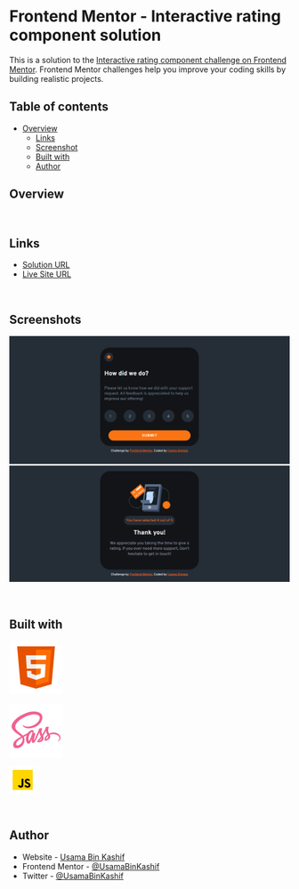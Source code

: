# Frontend Mentor - Interactive rating component solution

This is a solution to the [Interactive rating component challenge on Frontend Mentor](https://www.frontendmentor.io/challenges/interactive-rating-component-koxpeBUmI). Frontend Mentor challenges help you improve your coding skills by building realistic projects. 

## Table of contents

- [Overview](#overview)
  - [Links](#links)
  - [Screenshot](#screenshot)
  - [Built with](#built-with)
  - [Author](#author)

## Overview

<br>

## Links

- [Solution URL](https://github.com/UsamaBinKashif/Interactive-rating-component)
- [Live Site URL](https://usamabinkashif.github.io/profile_card-component/)

<br>

## Screenshots

![Screenshot](images/screenshot1.png)
![Screenshot](images/screenshot%20(2).png)

<br>

## Built with
 <p><img src="images/icons8-html-5.svg"></p>
 <p><img src="images/icons8-sass.svg"></p>
 <p><img src="images/icons8-javascript-48.png"></p>
<br>

## Author

- Website - [Usama Bin Kashif](https://github.com/UsamaBinKashif)
- Frontend Mentor - [@UsamaBinKashif](https://www.frontendmentor.io/profile/UsamaBinKashif)
- Twitter - [@UsamaBinKashif](https://twitter.com/UsamaBinKashif)
